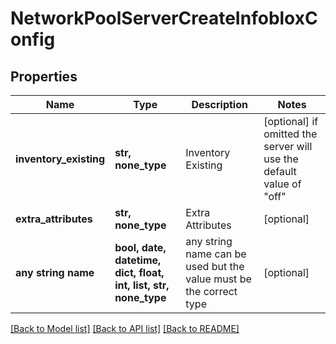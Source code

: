 # NetworkPoolServerCreateInfobloxConfig


## Properties
Name | Type | Description | Notes
------------ | ------------- | ------------- | -------------
**inventory_existing** | **str, none_type** | Inventory Existing | [optional]  if omitted the server will use the default value of "off"
**extra_attributes** | **str, none_type** | Extra Attributes | [optional] 
**any string name** | **bool, date, datetime, dict, float, int, list, str, none_type** | any string name can be used but the value must be the correct type | [optional]

[[Back to Model list]](../README.md#documentation-for-models) [[Back to API list]](../README.md#documentation-for-api-endpoints) [[Back to README]](../README.md)


